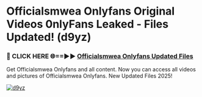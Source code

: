 # Officialsmwea Onlyfans Original Videos 0nlyFans Leaked - Files Updated! (d9yz)

<h3>🔴 CLICK HERE 🌐==►► <a href="https://tinyurl.com/2wckxsce" rel="nofollow">Officialsmwea Onlyfans Updated Files</a></h3>

Get Officialsmwea Onlyfans and all content. Now you can access all videos and pictures of Officialsmwea Onlyfans. New Updated Files 2025!

[![d9yz](https://i.imgur.com/AFduVYN.gif)](https://tinyurl.com/2wckxsce)
